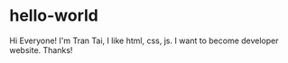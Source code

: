 # hello-world
Hi Everyone!
I'm Tran Tai, I like html, css, js. I want to become developer website. Thanks!
